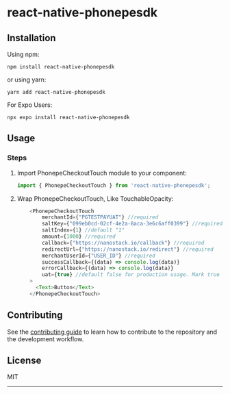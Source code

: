 # react-native-phonepesdk

<!-- Package for phonepe -->

## Installation

Using npm:

```shell
npm install react-native-phonepesdk
```

or using yarn:

```shell
yarn add react-native-phonepesdk
```

For Expo Users:

```shell
npx expo install react-native-phonepesdk
```

## Usage

### Steps

1. Import PhonepeCheckoutTouch module to your component:
    ```js
    import { PhonepeCheckoutTouch } from 'react-native-phonepesdk';
    ```

2. Wrap PhonepeCheckoutTouch, Like TouchableOpacity:

    ```js
        <PhonepeCheckoutTouch
            merchantId={"PGTESTPAYUAT"} //required
            saltKey={"099eb0cd-02cf-4e2a-8aca-3e6c6aff0399"} //required
            saltIndex={1} //default "1"
            amount={1000} //required
            callback={"https://nanostack.io/callback"} //required
            redirectUrl={"https://nanostack.io/redirect"} //required
            merchantUserId={"USER_ID"} //required
            successCallback={(data) => console.log(data)}
            errorCallback={(data) => console.log(data)}
            uat={true} //default false for production usage. Mark true for UAT testing
        >
          <Text>Button</Text>
        </PhonepeCheckoutTouch>
    ```

## Contributing

See the [contributing guide](CONTRIBUTING.md) to learn how to contribute to the repository and the development workflow.

## License

MIT

---
<!-- 
Made with [create-react-native-library](https://github.com/callstack/react-native-builder-bob) -->
